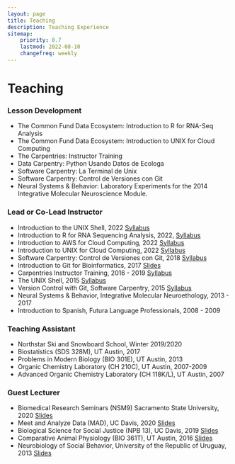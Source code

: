 ```yaml
---
layout: page
title: Teaching
description: Teaching Experience
sitemap:
    priority: 0.7
    lastmod: 2022-08-10
    changefreq: weekly
---
```


# Teaching

### Lesson Development 

- The Common Fund Data Ecosystem: Introduction to R for RNA-Seq Analysis
- The Common Fund Data Ecosystem: Introduction to UNIX for Cloud Computing
- The Carpentries: Instructor Training
- Data Carpentry: Python Usando Datos de Ecologa
- Software Carpentry: La Terminal de Unix
- Software Carpentry: Control de Versiones con Git
- Neural Systems & Behavior: Laboratory Experiments for the 2014 Integrative Molecular Neuroscience Module.

### Lead or Co-Lead Instructor 

- Introduction to the UNIX Shell, 2022 [Syllabus](https://www.raynamharris.com/shell-novice/) 
- Introduction to R for RNA Sequencing Analysis, 2022,   [Syllabus](https://hackmd.io/MsWY1O9GQXGVDl2OmV2jxg)
- Introduction to AWS for Cloud Computing, 2022 [Syllabus](https://github.com/nih-cfde/training-and-engagement/wiki/A-Hands-on-Introduction-to-AWS-for-Cloud-Computing-January-26,-2022)
- Introduction to UNIX for Cloud Computing, 2022 [Syllabus](https://github.com/nih-cfde/training-and-engagement/wiki/An-Introduction-to-UNIX-for-Remote-Computing:-January-19,-2022)    
- Software Carpentry: Control de Versiones con Git, 2018 [Syllabus](https://swcarpentry.github.io/git-novice-es/)
- Introduction to Git for Bioinformatics, 2017 [Slides](https://www.slideshare.net/raynamharris/version-control-with-github-for-bioinformatics?qid=34d1014b-2c8a-4fc7-a76c-74517375570c&v=&b=&from_search=1)
- Carpentries Instructor Training, 2016 - 2019 [Syllabus](https://carpentries.github.io/instructor-training/)
- The UNIX Shell, 2015 [Syllabus](https://swcarpentry.github.io/shell-novice/) 
- Version Control with Git, Software Carpentry, 2015 [Syllabus](https://swcarpentry.github.io/git-novice/)  
- Neural Systems & Behavior, Integrative Molecular Neuroethology, 2013 - 2017
- Introduction to Spanish, Futura Language Professionals, 2008 - 2009

### Teaching Assistant

- Northstar Ski and Snowboard School, Winter 2019/2020 
- Biostatistics (SDS 328M), UT Austin, 2017 
- Problems in Modern Biology (BIO 301E), UT Austin, 2013 
- Organic Chemistry Laboratory (CH 210C), UT Austin, 2007-2009 
- Advanced Organic Chemistry Laboratory (CH 118K/L), UT Austin, 2007 

### Guest Lecturer

- Biomedical Research Seminars (NSM9) Sacramento State University, 2020 [Slides](https://speakerdeck.com/raynamharris/a-journey-in-omics-research-from-the-bottom-of-the-ocean-to-the-top-of-a-mountain)
- Meet and Analyze Data (MAD), UC Davis, 2020 [Slides](https://speakerdeck.com/raynamharris/life-lessons-and-scientific-insight-from-methods-hypothesis-and-data-driven-research)
- Biological Science for Social Justice (NPB 13), UC Davis, 2019 [Slides](https://speakerdeck.com/raynamharris/biological-science-for-social-justice-democratizing-data-science)
- Comparative Animal Physiology (BIO 361T), UT Austin, 2016 [Slides](https://www.slideshare.net/raynamharris/evolution-of-social-brains)
- Neurobiology of Social Behavior, University of the Republic of Uruguay, 2013 [Slides](https://www.slideshare.net/raynamharris/time-and-money-techniques-for-neural-gene-expression-profiling?qid=54595bce-1803-439f-befd-c864596ed79c&v=&b=&from_search=6)
